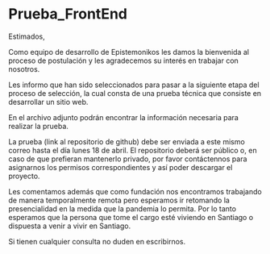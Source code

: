 # Prueba_FrontEnd
Estimados,

Como equipo de desarrollo de Epistemonikos les damos la bienvenida al proceso de postulación y les agradecemos su interés en trabajar con nosotros.

Les informo que han sido seleccionados para pasar a la siguiente etapa del proceso de selección, la cual consta de una prueba técnica que consiste en desarrollar un sitio web.

En el archivo adjunto podrán encontrar la información necesaria para realizar la prueba.

La prueba (link al repositorio de github) debe ser enviada a este mismo correo hasta el día lunes 18 de abril. El repositorio deberá ser público o, en caso de que prefieran mantenerlo privado, por favor contáctennos para asignarnos los permisos correspondientes y así poder descargar el proyecto.

Les comentamos además que como fundación nos encontramos trabajando de manera temporalmente remota pero esperamos ir retomando la presencialidad en la medida que la pandemia lo permita. Por lo tanto esperamos que la persona que tome el cargo esté viviendo en Santiago o dispuesta a venir a vivir en Santiago.

Si tienen cualquier consulta no duden en escribirnos.
